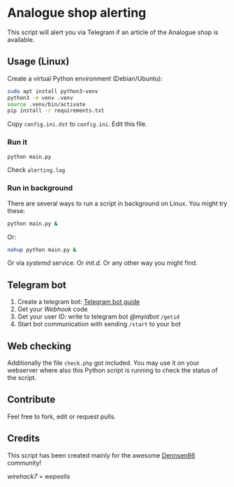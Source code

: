 # Analogue shop alerting

This script will alert you via Telegram if an article of the Analogue shop is available.

## Usage (Linux)

Create a virtual Python environment (Debian/Ubuntu):
```bash
sudo apt install python3-venv
python3 -m venv .venv
source .venv/bin/activate
pip install -r requirements.txt
```
Copy `config.ini.dst` to `config.ini`. Edit this file.

### Run it

```bash
python main.py
```

Check `alerting.log`

### Run in background

There are several ways to run a script in background on Linux. You might try these:

```bash
python main.py &
```

Or:

```bash
nohup python main.py &
```

Or via *systemd* service. Or *init.d*. Or any other way you might find.

## Telegram bot

1. Create a telegram bot: [Telegram bot guide](https://core.telegram.org/bots#3-how-do-i-create-a-bot)
2. Get your *Webhook* code
3. Get your user ID: write to telegram bot *@myidbot* `/getid`
4. Start bot communication with sending `/start` to your bot

## Web checking

Additionally the file `check.php` got included. You may use it on your webserver where also this Python script is running to check the status of the script.

## Contribute

Feel free to fork, edit or request pulls.

## Credits

This script has been created mainly for the awesome [Dennsen86](https://www.twitch.tv/dennsen86) community!

*wirehack7 = wepeelis*
